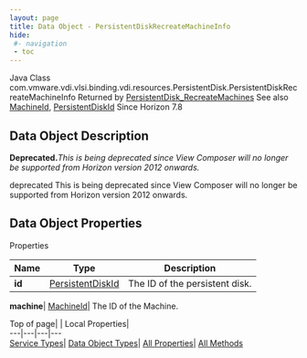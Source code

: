 ```yaml
---
layout: page
title: Data Object - PersistentDiskRecreateMachineInfo
hide:
 #- navigation
 - toc
---
```






Java Class
    com.vmware.vdi.vlsi.binding.vdi.resources.PersistentDisk.PersistentDiskRecreateMachineInfo
Returned by
     [PersistentDisk_RecreateMachines](vdi.resources.PersistentDisk.md#recreateMachines)
See also
     [MachineId](vdi.entity.MachineId.md), [PersistentDiskId](vdi.entity.PersistentDiskId.md)
Since 
    Horizon 7.8

## Data Object Description 

**Deprecated.**_This is being deprecated since View Composer will no longer be supported from Horizon version 2012 onwards._

deprecated This is being deprecated since View Composer will no longer be supported from Horizon version 2012 onwards. 

## Data Object Properties

Properties

Name |  Type |  Description   
---|---|---  
**id**| [PersistentDiskId](vdi.entity.PersistentDiskId.md)|  The ID of the persistent disk.   
  
**machine**| [MachineId](vdi.entity.MachineId.md)|  The ID of the Machine.   
  
  
  
Top of page| | Local Properties|   
---|---|---|---  
[Service Types](index-mo_types.md)| [Data Object Types](index-do_types.md)| [All Properties](index-properties.md)| [All Methods](index-methods.md)  
  
  


